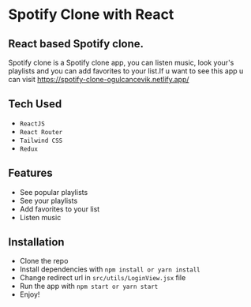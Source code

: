 # Spotify Clone with React
## React based Spotify clone.
Spotify clone is a Spotify clone app, you can listen music, look your's playlists and you can add favorites to your list.If u want to see this app u can visit https://spotify-clone-ogulcancevik.netlify.app/

## Tech Used

- `ReactJS`
- `React Router`
- `Tailwind CSS`
- `Redux`

## Features

- See popular playlists
- See your playlists
- Add favorites to your list
- Listen music

## Installation

- Clone the repo
- Install dependencies with `npm install or yarn install`
- Change redirect url in `src/utils/LoginView.jsx` file
- Run the app with `npm start or yarn start`
- Enjoy!
